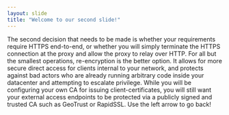 ```yaml
---
layout: slide
title: "Welcome to our second slide!"
---
```

The second decision that needs to be made is whether your requirements require HTTPS end-to-end, or whether you will simply terminate the HTTPS connection at the proxy and allow the proxy to relay over HTTP. For all but the smallest operations, re-encryption is the better option. It allows for more secure direct access for clients internal to your network, and protects against bad actors who are already running arbitrary code inside your datacenter and attempting to escalate privilege. While you will be configuring your own CA for issuing client-certificates, you will still want your external access endpoints to be protected via a publicly signed and trusted CA such as GeoTrust or RapidSSL.
Use the left arrow to go back!